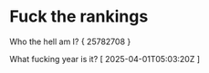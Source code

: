 # Fuck the rankings

Who the hell am I?
{ 25782708 }

What fucking year is it?
[ 2025-04-01T05:03:20Z ]
